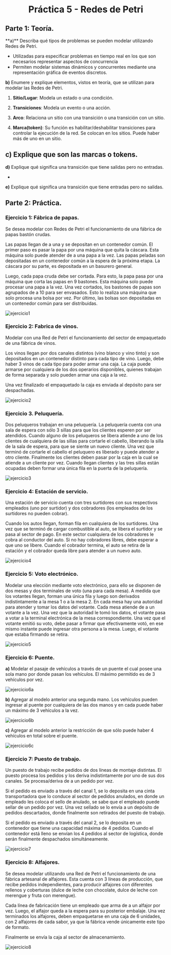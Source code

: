 <h1 align="center">Práctica 5 - Redes de Petri</h1>


<h2>Parte 1: Teoría.</h2>
**a)** Describa qué tipos de problemas se pueden modelar utilizando Redes de Petri.

- Utilizadas para especificar problemas en tiempo real en los que son necesarios representar aspectos de concurrencia
- Permiten modelar sistemas dinámicos y concurrentes mediante una representación gráfica de eventos discretos.

**b)** Enumere y explique elementos, vistos en teoría, que se utilizan para modelar las Redes de Petri.

1. **Sitio/Lugar**: Modela un estado o una condición.
	
	
2. **Transiciones**: Modela un evento o una acción.

3. **Arco**: Relaciona un sitio con una transición o una transición con un sitio.

4. **Marca(token)**: Su función es habilitar/deshabilitar transiciones para controlar la ejecución de la red. Se colocan en los sitios. Puede haber más de uno en un sitio.


**c)** Explique que son las marcas o tokens.
-  

**d)** Explique qué significa una transición que tiene salidas pero no entradas.

- 

**e)** Explique qué significa una transición que tiene entradas pero no salidas.

<h2 align="start">Parte 2: Práctica.</h2>

### Ejercicio 1: Fábrica de papas.
Se desea modelar con Redes de Petri el funcionamiento de una fábrica de papas bastón crudas.

Las papas llegan de a una y se depositan en un contenedor común. El primer paso es pasar la papa por una máquina que quita la cáscara. Esta máquina solo puede atender de a una papa a la vez. Las papas peladas son depositadas en un contenedor común a la espera de la próxima etapa. La cáscara por su parte, es depositada en un basurero general.

Luego, cada papa cruda debe ser cortada. Para esto, la papa pasa por una máquina que corta las papas en 9 bastones. Esta máquina solo puede procesar una papa a la vez. Una vez cortados, los bastones de papas son agrupados de a 10 para ser envasados. Esto lo realiza una máquina que solo procesa una bolsa por vez. Por último, las bolsas son depositadas en un contenedor común para ser distribuidas.

![ejercicio1](./drawios/ejercicio01_RP.drawio.png)

### Ejercicio 2: Fabrica de vinos.
Modelar con una Red de Petri el funcionamiento del sector de empaquetado de una fábrica de vinos. 

Los vinos llegan por dos canales distintos (vino blanco y vino tinto) y son depositados en un contenedor distinto para cada tipo de vino. Luego, debe haber 3 vinos de cada tipo para poder armar una caja. La caja puede armarse por cualquiera de los dos operarios disponibles, quienes trabajan de forma separada y solo pueden armar una caja a la vez.

Una vez finalizado el empaquetado la caja es enviada al depósito para ser despachadas.

![ejercicio2](./drawios/ejercicio02_RP.drawio.png)

### Ejercicio 3. Peluquería.
Dos peluqueros trabajan en una peluquería. La peluquería cuenta con una sala de espera con sólo 3 sillas para que los clientes esperen por ser atendidos. Cuando alguno de los peluqueros se libera atiende a uno de los clientes de cualquiera de las sillas para cortarle el cabello, liberando la silla de la sala de espera, para que se siente un nuevo cliente. Una vez que terminó de cortarle el cabello el peluquero es liberado y puede atender a otro cliente. Finalmente los clientes deben pasar por la caja en la cual se atiende a un cliente por vez. Cuando llegan clientes y las tres sillas están ocupadas deben formar una única fila en la puerta de la peluquería.


![ejercicio3](./drawios/ejercicio03_RP.drawio.png)


### Ejercicio 4: Estación de servicio.
Una estación de servicio cuenta con tres surtidores con sus respectivos empleados (uno por surtidor) y dos cobradores (los empleados de los surtidores no pueden cobrar).

Cuando los autos llegan, forman fila en cualquiera de los surtidores. Una vez que se terminó de cargar combustible al auto, se libera el surtidor y se pasa al sector de pago. En este sector cualquiera de los cobradores le cobra al conductor del auto. Si no hay cobradores libres, debe esperar a que uno se libere. Cuando el cobrador termina, el auto se retira de la estación y el cobrador queda libre para atender a un nuevo auto.

![ejercicio4](./drawios/ejercicio04_RP.drawio.png)

### Ejercicio 5: Voto electrónico.
Modelar una elección mediante voto electrónico, para ello se disponen de dos mesas y dos terminales de voto (una para cada mesa). A medida que los votantes llegan, forman una única fila y luego son derivados indistintamente a la mesa 1 o a la mesa 2. En cada mesa hay una autoridad para atender y tomar los datos del votante. Cada mesa atiende de a un votante a la vez. Una vez que la autoridad le tomó los datos, el votante pasa a votar a la terminal electrónica de la mesa correspondiente. Una vez que el votante emitió su voto, debe pasar a firmar que efectivamente votó, en ese mismo instante puede ingresar otra persona a la mesa. Luego, el votante que estaba firmando se retira.

![ejercicio5](./drawios/ejercicio05_RP.drawio.png)


### Ejercicio 6: Puente.
**a)** Modelar el pasaje de vehículos a través de un puente el cual posee una sola mano por donde pasan los vehículos. El máximo permitido es de 3 vehículos por vez.

![ejercicio6a](./drawios/ejercicio06a_RP.drawio.png)

**b)** Agregar al modelo anterior una segunda mano. Los vehículos pueden ingresar al puente por cualquiera de las dos manos y en cada puede haber un máximo de 3 vehículos a la vez.

![ejercicio6b](./drawios/ejercicio06b_RP.drawio.png)

**c)** Agregar al modelo anterior la restricción de que sólo puede haber 4 vehículos en total sobre el puente.

![ejercicio6c](./drawios/ejercicio06c_RP.drawio.png)

### Ejercicio 7: Puesto de trabajo.
Un puesto de trabajo recibe pedidos de dos líneas de montaje distintas. El puesto procesa los pedidos y los deriva indistintamente por uno de sus dos canales. Se procesa/deriva de a un pedido por vez.

Si el pedido es enviado a través del canal 1, se lo deposita en una cinta transportadora que lo conduce al sector de pedidos anulados, en donde un empleado les coloca el sello de anulado, se sabe que el empleado puede sellar de un pedido por vez. Una vez sellado se lo envía a un depósito de pedidos descartados, donde finalmente son retirados del puesto de trabajo.

Si el pedido es enviado a través del canal 2, se lo deposita en un contenedor que tiene una capacidad máxima de 4 pedidos. Cuando el contenedor está lleno se envían los 4 pedidos al sector de logística, donde serán finalmente despachados simultáneamente.

![ejercicio7](./drawios/ejercicio07_RP.drawio.png)


### Ejercicio 8: Alfajores.
Se desea modelar utilizando una Red de Petri el funcionamiento de una fábrica artesanal de alfajores. Esta cuenta con 3 líneas de producción, que recibe pedidos independientes, para producir alfajores con diferentes rellenos y coberturas (dulce de leche con chocolate, dulce de leche con merengue y fruta con merengue).

Cada línea de fabricación tiene un empleado que arma de a un alfajor por vez. Luego, el alfajor queda a la espera para su posterior embalaje. Una vez terminados los alfajores, deben empaquetarse en una caja de 6 unidades, con 2 alfajores de cada sabor, ya que la fábrica vende únicamente este tipo de formato.

Finalmente se envía la caja al sector de almacenamiento.

![ejercicio8](./drawios/ejercicio08_RP.drawio.png)


